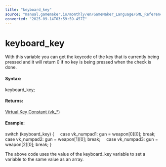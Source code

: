```yaml
---
title: "keyboard_key"
source: "manual.gamemaker.io/monthly/en/GameMaker_Language/GML_Reference/Game_Input/Keyboard_Input/keyboard_key.htm"
converted: "2025-09-14T03:59:59.457Z"
---
```


# keyboard\_key

With this variable you can get the keycode of the key that is currently being pressed and it will return 0 if no key is being pressed when the check is done.

#### **Syntax:**

keyboard\_key;

#### **Returns:**

[Virtual Key Constant (vk\_\*)](Keyboard_Input.md)

#### **Example:**

switch (keyboard\_key)
{
    case vk\_numpad1: gun = weapon\[0\]\[0\]; break;
    case vk\_numpad2: gun = weapon\[1\]\[0\]; break;
    case vk\_numpad3: gun = weapon\[2\]\[0\]; break;
}

The above code uses the value of the keyboard\_key variable to set a variable to the same value as an array.